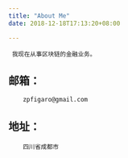 ```yaml
---
title: "About Me"
date: 2018-12-18T17:13:20+08:00

---
```

    
     我现在从事区块链的金融业务。   
## 邮箱：
        zpfigaro@gmail.com
## 地址：
        四川省成都市

